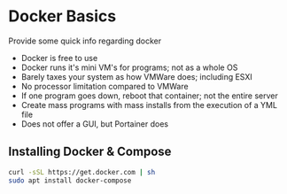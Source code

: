# Docker Basics
Provide some quick info regarding docker

- Docker is free to use
- Docker runs it's mini VM's for programs; not as a whole OS
- Barely taxes your system as how VMWare does; including ESXI
- No processor limitation compared to VMWare
- If one program goes down, reboot that container; not the entire server
- Create mass programs with mass installs from the execution of a YML file
- Does not offer a GUI, but Portainer does

## Installing Docker & Compose

```sh
curl -sSL https://get.docker.com | sh
sudo apt install docker-compose
```

















